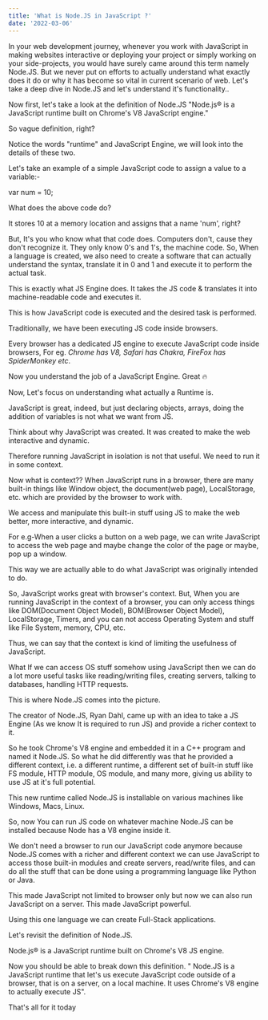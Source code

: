 ```yaml
---
title: 'What is Node.JS in JavaScript ?'
date: '2022-03-06'
---
```


In your web development journey, whenever you work with JavaScript in making websites interactive or deploying your project or simply working on your side-projects, you would have surely came around this term namely Node.JS. But we never put on efforts to actually understand what exactly does it do or why it has become so vital in current scenario of web. Let's take a deep dive in Node.JS and let's understand it's functionality..

Now first, let's take a look at the definition of Node.JS "Node.js® is a JavaScript runtime built on Chrome's V8 JavaScript engine."

So vague definition, right?

Notice the words "runtime" and JavaScript Engine, we will look into the details of these two.

Let's take an example of a simple JavaScript code to assign a value to a variable:-

var num = 10;

What does the above code do?

It stores 10 at a memory location and assigns that a name 'num', right?

But, It's you who know what that code does. Computers don't, cause they don't recognize it. They only know 0's and 1's, the machine code. So, When a language is created, we also need to create a software that can actually understand the syntax, translate it in 0 and 1 and execute it to perform the actual task.

This is exactly what JS Engine does. It takes the JS code & translates it into machine-readable code and executes it.

This is how JavaScript code is executed and the desired task is performed.

Traditionally, we have been executing JS code inside browsers.

Every browser has a dedicated JS engine to execute JavaScript code inside browsers, For eg. _Chrome has V8, Safari has Chakra, FireFox has SpiderMonkey etc_.

Now you understand the job of a JavaScript Engine. Great 🔥

Now, Let's focus on understanding what actually a Runtime is.

JavaScript is great, indeed, but just declaring objects, arrays, doing the addition of variables is not what we want from JS.

Think about why JavaScript was created. It was created to make the web interactive and dynamic.

Therefore running JavaScript in isolation is not that useful. We need to run it in some context.

Now what is context?? When JavaScript runs in a browser, there are many built-in things like Window object, the document(web page), LocalStorage, etc. which are provided by the browser to work with.

We access and manipulate this built-in stuff using JS to make the web better, more interactive, and dynamic.

For e.g-When a user clicks a button on a web page, we can write JavaScript to access the web page and maybe change the color of the page or maybe, pop up a window.

This way we are actually able to do what JavaScript was originally intended to do.

So, JavaScript works great with browser's context. But, When you are running JavaScript in the context of a browser, you can only access things like DOM(Document Object Model), BOM(Browser Object Model), LocalStorage, Timers, and you can not access Operating System and stuff like File System, memory, CPU, etc.

Thus, we can say that the context is kind of limiting the usefulness of JavaScript.

What If we can access OS stuff somehow using JavaScript then we can do a lot more useful tasks like reading/writing files, creating servers, talking to databases, handling HTTP requests.

This is where Node.JS comes into the picture.

The creator of Node.JS, Ryan Dahl, came up with an idea to take a JS Engine (As we know It is required to run JS) and provide a richer context to it.

So he took Chrome's V8 engine and embedded it in a C++ program and named it Node.JS. So what he did differently was that he provided a different context, i.e. a different runtime, a different set of built-in stuff like FS module, HTTP module, OS module, and many more, giving us ability to use JS at it's full potential.

This new runtime called Node.JS is installable on various machines like Windows, Macs, Linux.

So, now You can run JS code on whatever machine Node.JS can be installed because Node has a V8 engine inside it.

We don't need a browser to run our JavaScript code anymore because Node.JS comes with a richer and different context we can use JavaScript to access those built-in modules and create servers, read/write files, and can do all the stuff that can be done using a programming language like Python or Java.

This made JavaScript not limited to browser only but now we can also run JavaScript on a server. This made JavaScript powerful.

Using this one language we can create Full-Stack applications.

Let's revisit the definition of Node.JS.

Node.js® is a JavaScript runtime built on Chrome's V8 JS engine.

Now you should be able to break down this definition. " Node.JS is a JavaScript runtime that let's us execute JavaScript code outside of a browser, that is on a server, on a local machine. It uses Chrome's V8 engine to actually execute JS".

That's all for it today

